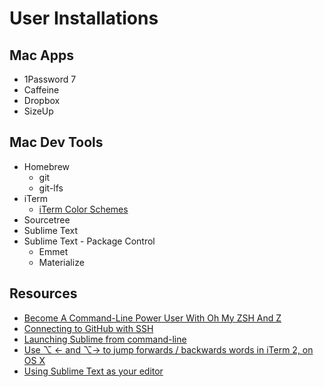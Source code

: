 # User Installations

## Mac Apps

- 1Password 7
- Caffeine
- Dropbox
- SizeUp

## Mac Dev Tools

- Homebrew
  - git
  - git-lfs
- iTerm
  - [iTerm Color Schemes](https://github.com/mbadolato/iTerm2-Color-Schemes)
- Sourcetree
- Sublime Text
- Sublime Text - Package Control
  - Emmet
  - Materialize

## Resources

- [Become A Command-Line Power User With Oh My ZSH And Z](https://www.smashingmagazine.com/2015/07/become-command-line-power-user-oh-my-zsh-z)
- [Connecting to GitHub with SSH](https://help.github.com/en/articles/connecting-to-github-with-ssh)
- [Launching Sublime from command-line](https://www.udacity.com/wiki/ud775/sublime#!#mac)
- [Use ⌥ ← and ⌥→ to jump forwards / backwards words in iTerm 2, on OS X](https://coderwall.com/p/h6yfda/use-and-to-jump-forwards-backwards-words-in-iterm-2-on-os-x)
- [Using Sublime Text as your editor](https://help.github.com/en/articles/associating-text-editors-with-git#using-sublime-text-as-your-editor)
